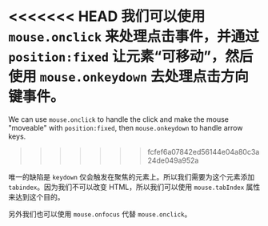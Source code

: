 
<<<<<<< HEAD
我们可以使用 `mouse.onclick` 来处理点击事件，并通过 `position:fixed` 让元素“可移动”，然后使用 `mouse.onkeydown` 去处理点击方向键事件。
=======
We can use `mouse.onclick` to handle the click and make the mouse "moveable" with `position:fixed`, then `mouse.onkeydown` to handle arrow keys.
>>>>>>> fcfef6a07842ed56144e04a80c3a24de049a952a

唯一的缺陷是 `keydown` 仅会触发在聚焦的元素上。所以我们需要为这个元素添加 `tabindex`。因为我们不可以改变 HTML，所以我们可以使用 `mouse.tabIndex` 属性来达到这个目的。

另外我们也可以使用 `mouse.onfocus` 代替 `mouse.onclick`。
